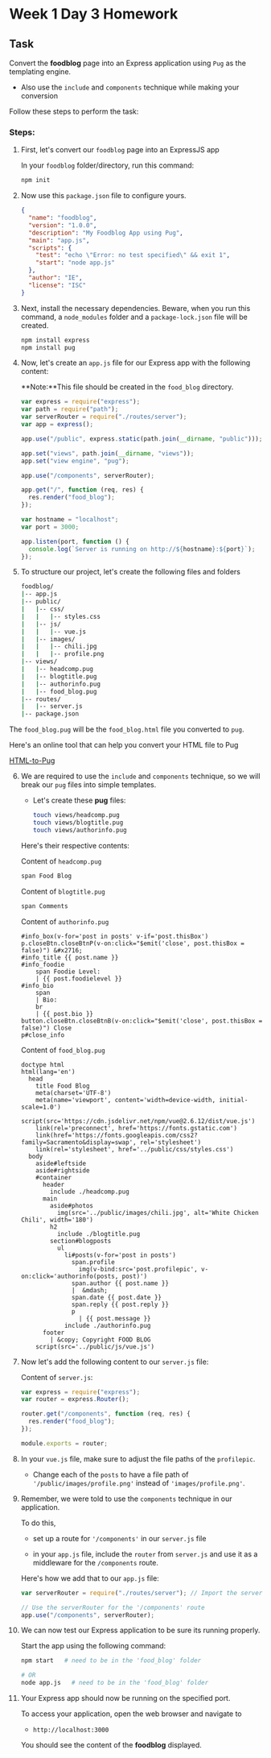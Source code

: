 # Week 1 Day 3 Homework

## Task

Convert the **foodblog** page into an Express application using `Pug` as the templating engine.

- Also use the `include` and `components` technique while making your conversion

Follow these steps to perform the task:

### Steps:

1. First, let's convert our `foodblog` page into an ExpressJS app

   In your `foodblog` folder/directory, run this command:

   ```bash
   npm init
   ```

2. Now use this `package.json` file to configure yours.

   ```json
   {
     "name": "foodblog",
     "version": "1.0.0",
     "description": "My Foodblog App using Pug",
     "main": "app.js",
     "scripts": {
       "test": "echo \"Error: no test specified\" && exit 1",
       "start": "node app.js"
     },
     "author": "IE",
     "license": "ISC"
   }
   ```

3. Next, install the necessary dependencies. Beware, when you run this command, a `node_modules` folder and a `package-lock.json` file will be created.

   ```bash
   npm install express
   npm install pug
   ```

4. Now, let's create an `app.js` file for our Express app with the following content:

   **Note:**This file should be created in the `food_blog` directory.

   ```js
   var express = require("express");
   var path = require("path");
   var serverRouter = require("./routes/server");
   var app = express();

   app.use("/public", express.static(path.join(__dirname, "public")));

   app.set("views", path.join(__dirname, "views"));
   app.set("view engine", "pug");

   app.use("/components", serverRouter);

   app.get("/", function (req, res) {
     res.render("food_blog");
   });

   var hostname = "localhost";
   var port = 3000;

   app.listen(port, function () {
     console.log(`Server is running on http://${hostname}:${port}`);
   });
   ```

5. To structure our project, let's create the following files and folders

   ```bash
   foodblog/
   |-- app.js
   |-- public/
   |   |-- css/
   |   |   |-- styles.css
   |   |-- js/
   |   |   |-- vue.js
   |   |-- images/
   |   |   |-- chili.jpg
   |   |   |-- profile.png
   |-- views/
   |   |-- headcomp.pug
   |   |-- blogtitle.pug
   |   |-- authorinfo.pug
   |   |-- food_blog.pug
   |-- routes/
   |   |-- server.js
   |-- package.json
   ```

The `food_blog.pug` will be the `food_blog.html` file you converted to `pug`.

Here's an online tool that can help you convert your HTML file to Pug

[HTML-to-Pug](https://html-to-pug.com/)

6.  We are required to use the `include` and `components` technique, so we will break our `pug` files into simple templates.

    - Let's create these **pug** files:

      ```bash
      touch views/headcomp.pug
      touch views/blogtitle.pug
      touch views/authorinfo.pug
      ```

    Here's their respective contents:

    Content of `headcomp.pug`

    ```bash
    span Food Blog
    ```

    Content of `blogtitle.pug`

    ```bash
    span Comments
    ```

    Content of `authorinfo.pug`

    ```pug
    #info_box(v-for='post in posts' v-if='post.thisBox')
    p.closeBtn.closeBtnP(v-on:click="$emit('close', post.thisBox = false)") &#x2716;
    #info_title {{ post.name }}
    #info_foodie
        span Foodie Level:
        | {{ post.foodielevel }}
    #info_bio
        span
        | Bio:
        br
        | {{ post.bio }}
    button.closeBtn.closeBtnB(v-on:click="$emit('close', post.thisBox = false)") Close
    p#close_info
    ```

    Content of `food_blog.pug`

    ```pug
    doctype html
    html(lang='en')
      head
        title Food Blog
        meta(charset='UTF-8')
        meta(name='viewport', content='width=device-width, initial-scale=1.0')
        script(src='https://cdn.jsdelivr.net/npm/vue@2.6.12/dist/vue.js')
        link(rel='preconnect', href='https://fonts.gstatic.com')
        link(href='https://fonts.googleapis.com/css2?family=Sacramento&display=swap', rel='stylesheet')
        link(rel='stylesheet', href='../public/css/styles.css')
      body
        aside#leftside
        aside#rightside
        #container
          header
            include ./headcomp.pug
          main
            aside#photos
              img(src='../public/images/chili.jpg', alt='White Chicken Chili', width='180')
            h2
              include ./blogtitle.pug
            section#blogposts
              ul
                li#posts(v-for='post in posts')
                  span.profile
                    img(v-bind:src='post.profilepic', v-on:click='authorinfo(posts, post)')
                  span.author {{ post.name }}
                  |  &mdash;
                  span.date {{ post.date }}
                  span.reply {{ post.reply }}
                  p
                    | {{ post.message }}
                include ./authorinfo.pug
          footer
            | &copy; Copyright FOOD BLOG
        script(src='../public/js/vue.js')
    ```

7.  Now let's add the following content to our `server.js` file:

    Content of `server.js`:

    ```js
    var express = require("express");
    var router = express.Router();

    router.get("/components", function (req, res) {
      res.render("food_blog");
    });

    module.exports = router;
    ```

8.  In your `vue.js` file, make sure to adjust the file paths of the `profilepic`.

    - Change each of the `posts` to have a file path of `'/public/images/profile.png'` instead of `'images/profile.png'`.

9.  Remember, we were told to use the `components` technique in our application.

    To do this,

    - set up a route for `'/components'` in our `server.js` file

    - in your `app.js` file, include the `router` from `server.js` and use it as a middleware for the `/components` route.

    Here's how we add that to our `app.js` file:

    ```js
    var serverRouter = require("./routes/server"); // Import the server router

    // Use the serverRouter for the '/components' route
    app.use("/components", serverRouter);
    ```

10. We can now test our Express application to be sure its running properly.

    Start the app using the following command:

    ```bash
    npm start   # need to be in the 'food_blog' folder

    # OR
    node app.js   # need to be in the 'food_blog' folder
    ```

11. Your Express app should now be running on the specified port.

    To access your application, open the web browser and navigate to

    - `http://localhost:3000`

    You should see the content of the **foodblog** displayed.
